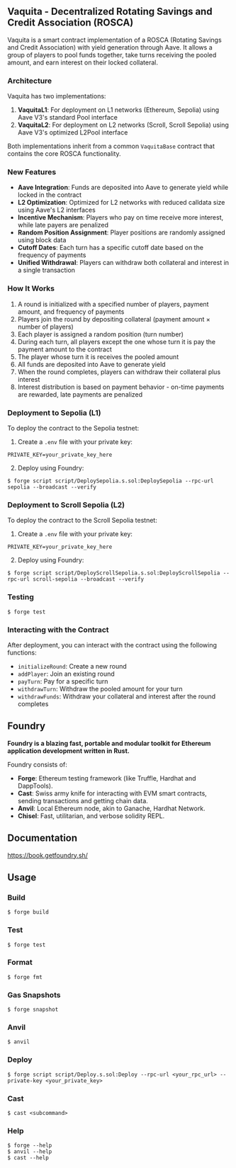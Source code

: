 ## Vaquita - Decentralized Rotating Savings and Credit Association (ROSCA)

Vaquita is a smart contract implementation of a ROSCA (Rotating Savings and Credit Association) with yield generation through Aave. It allows a group of players to pool funds together, take turns receiving the pooled amount, and earn interest on their locked collateral.

### Architecture

Vaquita has two implementations:

1. **VaquitaL1**: For deployment on L1 networks (Ethereum, Sepolia) using Aave V3's standard Pool interface
2. **VaquitaL2**: For deployment on L2 networks (Scroll, Scroll Sepolia) using Aave V3's optimized L2Pool interface

Both implementations inherit from a common `VaquitaBase` contract that contains the core ROSCA functionality.

### New Features

- **Aave Integration**: Funds are deposited into Aave to generate yield while locked in the contract
- **L2 Optimization**: Optimized for L2 networks with reduced calldata size using Aave's L2 interfaces
- **Incentive Mechanism**: Players who pay on time receive more interest, while late payers are penalized
- **Random Position Assignment**: Player positions are randomly assigned using block data
- **Cutoff Dates**: Each turn has a specific cutoff date based on the frequency of payments
- **Unified Withdrawal**: Players can withdraw both collateral and interest in a single transaction

### How It Works

1. A round is initialized with a specified number of players, payment amount, and frequency of payments
2. Players join the round by depositing collateral (payment amount × number of players)
3. Each player is assigned a random position (turn number)
4. During each turn, all players except the one whose turn it is pay the payment amount to the contract
5. The player whose turn it is receives the pooled amount
6. All funds are deposited into Aave to generate yield
7. When the round completes, players can withdraw their collateral plus interest
8. Interest distribution is based on payment behavior - on-time payments are rewarded, late payments are penalized

### Deployment to Sepolia (L1)

To deploy the contract to the Sepolia testnet:

1. Create a `.env` file with your private key:
```
PRIVATE_KEY=your_private_key_here
```

2. Deploy using Foundry:
```shell
$ forge script script/DeploySepolia.s.sol:DeploySepolia --rpc-url sepolia --broadcast --verify
```

### Deployment to Scroll Sepolia (L2)

To deploy the contract to the Scroll Sepolia testnet:

1. Create a `.env` file with your private key:
```
PRIVATE_KEY=your_private_key_here
```

2. Deploy using Foundry:
```shell
$ forge script script/DeployScrollSepolia.s.sol:DeployScrollSepolia --rpc-url scroll-sepolia --broadcast --verify
```

### Testing

```shell
$ forge test
```

### Interacting with the Contract

After deployment, you can interact with the contract using the following functions:

- `initializeRound`: Create a new round
- `addPlayer`: Join an existing round
- `payTurn`: Pay for a specific turn
- `withdrawTurn`: Withdraw the pooled amount for your turn
- `withdrawFunds`: Withdraw your collateral and interest after the round completes

## Foundry

**Foundry is a blazing fast, portable and modular toolkit for Ethereum application development written in Rust.**

Foundry consists of:

-   **Forge**: Ethereum testing framework (like Truffle, Hardhat and DappTools).
-   **Cast**: Swiss army knife for interacting with EVM smart contracts, sending transactions and getting chain data.
-   **Anvil**: Local Ethereum node, akin to Ganache, Hardhat Network.
-   **Chisel**: Fast, utilitarian, and verbose solidity REPL.

## Documentation

https://book.getfoundry.sh/

## Usage

### Build

```shell
$ forge build
```

### Test

```shell
$ forge test
```

### Format

```shell
$ forge fmt
```

### Gas Snapshots

```shell
$ forge snapshot
```

### Anvil

```shell
$ anvil
```

### Deploy

```shell
$ forge script script/Deploy.s.sol:Deploy --rpc-url <your_rpc_url> --private-key <your_private_key>
```

### Cast

```shell
$ cast <subcommand>
```

### Help

```shell
$ forge --help
$ anvil --help
$ cast --help
```
